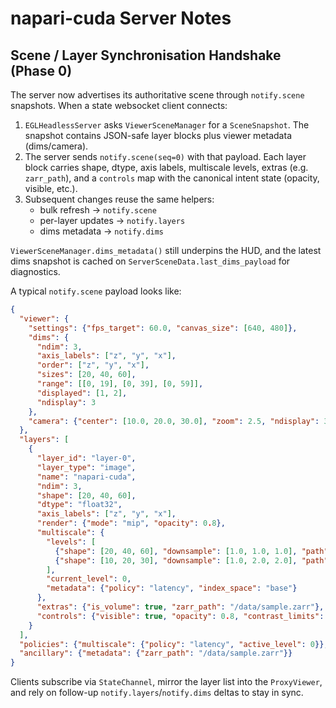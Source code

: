 # napari-cuda Server Notes

## Scene / Layer Synchronisation Handshake (Phase 0)

The server now advertises its authoritative scene through `notify.scene`
snapshots. When a state websocket client connects:

1. `EGLHeadlessServer` asks `ViewerSceneManager` for a `SceneSnapshot`. The
   snapshot contains JSON-safe layer blocks plus viewer metadata (dims/camera).
2. The server sends `notify.scene(seq=0)` with that payload. Each layer block
   carries shape, dtype, axis labels, multiscale levels, extras (e.g. `zarr_path`),
   and a `controls` map with the canonical intent state (opacity, visible, etc.).
3. Subsequent changes reuse the same helpers:
   - bulk refresh → `notify.scene`
   - per-layer updates → `notify.layers`
   - dims metadata → `notify.dims`

`ViewerSceneManager.dims_metadata()` still underpins the HUD, and the latest dims
snapshot is cached on `ServerSceneData.last_dims_payload` for diagnostics.

A typical `notify.scene` payload looks like:

```json
{
  "viewer": {
    "settings": {"fps_target": 60.0, "canvas_size": [640, 480]},
    "dims": {
      "ndim": 3,
      "axis_labels": ["z", "y", "x"],
      "order": ["z", "y", "x"],
      "sizes": [20, 40, 60],
      "range": [[0, 19], [0, 39], [0, 59]],
      "displayed": [1, 2],
      "ndisplay": 3
    },
    "camera": {"center": [10.0, 20.0, 30.0], "zoom": 2.5, "ndisplay": 3}
  },
  "layers": [
    {
      "layer_id": "layer-0",
      "layer_type": "image",
      "name": "napari-cuda",
      "ndim": 3,
      "shape": [20, 40, 60],
      "dtype": "float32",
      "axis_labels": ["z", "y", "x"],
      "render": {"mode": "mip", "opacity": 0.8},
      "multiscale": {
        "levels": [
          {"shape": [20, 40, 60], "downsample": [1.0, 1.0, 1.0], "path": "level_0"},
          {"shape": [10, 20, 30], "downsample": [1.0, 2.0, 2.0], "path": "level_1"}
        ],
        "current_level": 0,
        "metadata": {"policy": "latency", "index_space": "base"}
      },
      "extras": {"is_volume": true, "zarr_path": "/data/sample.zarr"},
      "controls": {"visible": true, "opacity": 0.8, "contrast_limits": [0.0, 1.0]}
    }
  ],
  "policies": {"multiscale": {"policy": "latency", "active_level": 0}},
  "ancillary": {"metadata": {"zarr_path": "/data/sample.zarr"}}
}
```

Clients subscribe via `StateChannel`, mirror the layer list into the
`ProxyViewer`, and rely on follow-up `notify.layers`/`notify.dims` deltas to stay
in sync.
